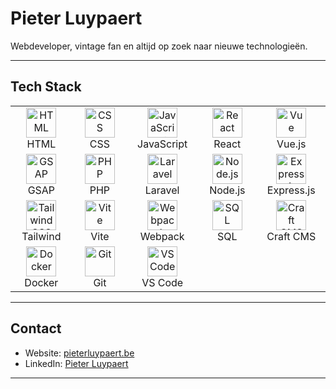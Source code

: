 #  Pieter Luypaert

Webdeveloper, vintage fan en altijd op zoek naar nieuwe technologieën. 

---
## Tech Stack

<div align="center">

<table>
<tr>
<td align="center" width="140">
  <img src="https://skillicons.dev/icons?i=html" width="48" height="48" alt="HTML"/><br/>HTML
</td>
<td align="center" width="140">
  <img src="https://skillicons.dev/icons?i=css" width="48" height="48" alt="CSS"/><br/>CSS
</td>
<td align="center" width="140">
  <img src="https://skillicons.dev/icons?i=js" width="48" height="48" alt="JavaScript"/><br/>JavaScript
</td>
<td align="center" width="140">
  <img src="https://skillicons.dev/icons?i=react" width="48" height="48" alt="React"/><br/>React
</td>
<td align="center" width="140">
  <img src="https://skillicons.dev/icons?i=vue" width="48" height="48" alt="Vue"/><br/>Vue.js
</td>
</tr>
<tr>
<td align="center" width="140">
  <img src="https://cdn.simpleicons.org/greensock/88CE02" width="48" height="48" alt="GSAP"/><br/>GSAP
</td>
<td align="center" width="140">
  <img src="https://skillicons.dev/icons?i=php" width="48" height="48" alt="PHP"/><br/>PHP
</td>
<td align="center" width="140">
  <img src="https://skillicons.dev/icons?i=laravel" width="48" height="48" alt="Laravel"/><br/>Laravel
</td>
<td align="center" width="140">
  <img src="https://skillicons.dev/icons?i=nodejs" width="48" height="48" alt="Node.js"/><br/>Node.js
</td>
<td align="center" width="140">
  <img src="https://skillicons.dev/icons?i=express" width="48" height="48" alt="Express.js"/><br/>Express.js
</td>
</tr>
<tr>
<td align="center" width="140">
  <img src="https://skillicons.dev/icons?i=tailwind" width="48" height="48" alt="Tailwind CSS"/><br/>Tailwind
</td>
<td align="center" width="140">
  <img src="https://skillicons.dev/icons?i=vite" width="48" height="48" alt="Vite"/><br/>Vite
</td>
<td align="center" width="140">
  <img src="https://skillicons.dev/icons?i=webpack" width="48" height="48" alt="Webpack"/><br/>Webpack
</td>
<td align="center" width="140">
  <img src="https://skillicons.dev/icons?i=postgresql" width="48" height="48" alt="SQL"/><br/>SQL
</td>
<td align="center" width="140">
  <img src="https://cdn.simpleicons.org/craftcms/E5422B" width="48" height="48" alt="Craft CMS"/><br/>Craft CMS
</td>
</tr>
<tr>
<td align="center" width="140">
  <img src="https://skillicons.dev/icons?i=docker" width="48" height="48" alt="Docker"/><br/>Docker
</td>
<td align="center" width="140">
  <img src="https://skillicons.dev/icons?i=git" width="48" height="48" alt="Git"/><br/>Git
</td>
<td align="center" width="140">
  <img src="https://skillicons.dev/icons?i=vscode" width="48" height="48" alt="VS Code"/><br/>VS Code
</td>
</tr>
</table>

</div>

---

## Contact

- Website: [pieterluypaert.be](https://pieterluypaert.be)
- LinkedIn: [Pieter Luypaert](https://www.linkedin.com/in/pieter-luypaert-85aba3357/)

---
